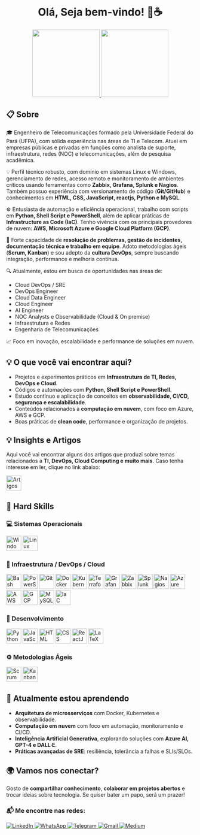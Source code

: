 <h1 align="center">Olá, Seja bem-vindo! 👋☕</h1>

<div align="center">
  <a href="https://github.com/jacivaldocarvalho">
    <img height="180em" src="https://github-readme-stats.vercel.app/api?username=jacivaldocarvalho&show_icons=true&theme=dark&include_all_commits=true&count_private=true" />
  </a>
  <a href="https://github.com/jacivaldocarvalho">
    <img height="180em" src="https://github-readme-stats.vercel.app/api/top-langs/?username=jacivaldocarvalho&layout=compact&langs_count=10&theme=dark" />
  </a>
</div>

## 📋 Sobre

🎓 Engenheiro de Telecomunicações formado pela Universidade Federal do Pará (UFPA), com sólida experiência nas áreas de TI e Telecom. Atuei em empresas públicas e privadas em funções como analista de suporte, infraestrutura, redes (NOC) e telecomunicações, além de pesquisa acadêmica.

💡 Perfil técnico robusto, com domínio em sistemas Linux e Windows, gerenciamento de redes, acesso remoto e monitoramento de ambientes críticos usando ferramentas como **Zabbix, Grafana, Splunk e Nagios**. Também possuo experiência com versionamento de código (**Git/GitHub**) e conhecimentos em **HTML, CSS, JavaScript, reactjs, Python e MySQL**.

⚙️ Entusiasta de automação e eficiência operacional, trabalho com scripts em **Python, Shell Script e PowerShell**, além de aplicar práticas de **Infrastructure as Code (IaC)**. Tenho vivência com os principais provedores de nuvem: **AWS, Microsoft Azure e Google Cloud Platform (GCP)**.

🚀 Forte capacidade de **resolução de problemas, gestão de incidentes, documentação técnica e trabalho em equipe**. Adoto metodologias ágeis (**Scrum, Kanban**) e sou adepto da **cultura DevOps**, sempre buscando integração, performance e melhoria contínua.

🔍 Atualmente, estou em busca de oportunidades nas áreas de:

- Cloud DevOps / SRE  
- DevOps Engineer  
- Cloud Data Engineer  
- Cloud Engineer  
- AI Engineer  
- NOC Analysts e Observabilidade (Cloud & On premise) 
- Infraestrutura e Redes  
- Engenharia de Telecomunicações  

📈 Foco em inovação, escalabilidade e performance de soluções em nuvem.


## 💡 O que você vai encontrar aqui?

- Projetos e experimentos práticos em **Infraestrutura de TI, Redes, DevOps e Cloud**.
- Códigos e automações com **Python, Shell Script e PowerShell**.
- Estudo contínuo e aplicação de conceitos em **observabilidade, CI/CD, segurança e escalabilidade**.
- Conteúdos relacionados à **computação em nuvem**, com foco em Azure, AWS e GCP.
- Boas práticas de **clean code**, performance e organização de projetos.

## 💡 Insights e Artigos

Aqui você vai encontrar alguns dos artigos que produzi sobre temas relacionados a **TI, DevOps, Cloud Computing e muito mais**. Caso tenha interesse em ler, clique no link abaixo:

<a href="https://meus-insights-em-markdown.vercel.app" target="_blank">
  <img src="https://img.shields.io/badge/Artigos-000000?style=for-the-badge&logo=readme&logoColor=white" alt="Artigos" height="40" />
</a>


## 🚀 Hard Skills

### 💻 Sistemas Operacionais
<div align="left">
  <img src="https://img.shields.io/badge/Windows-0078D6?logo=microsoft&logoColor=white" alt="Windows" height="40" />
  <img src="https://img.shields.io/badge/Linux-FCC624?logo=linux&logoColor=white" alt="Linux" height="40" />
</div>

### 🔧 Infraestrutura / DevOps / Cloud
<div align="left">
  <img src="https://img.shields.io/badge/Bash-4EAA25?logo=gnubash&logoColor=white" alt="Bash" height="40" />
  <img src="https://img.shields.io/badge/PowerShell-2E2E2E?logo=powershell&logoColor=white" alt="PowerShell" height="40" />
  <img src="https://img.shields.io/badge/Git-F05032?logo=git&logoColor=white" alt="Git" height="40" />
  <img src="https://img.shields.io/badge/Docker-2496ED?logo=docker&logoColor=white" alt="Docker" height="40" />
  <img src="https://img.shields.io/badge/Kubernetes-326CE5?logo=kubernetes&logoColor=white" alt="Kubernetes" height="40" />
  <img src="https://img.shields.io/badge/Terraform-7B42BC?logo=terraform&logoColor=white" alt="Terraform" height="40" />
  <img src="https://img.shields.io/badge/Grafana-F46800?logo=grafana&logoColor=white" alt="Grafana" height="40" />
  <img src="https://img.shields.io/badge/Zabbix-FF6600?logo=zabbix&logoColor=white" alt="Zabbix" height="40" />
  <img src="https://img.shields.io/badge/Splunk-000000?logo=splunk&logoColor=white" alt="Splunk" height="40" />
  <img src="https://img.shields.io/badge/Nagios-272727?logo=nagios&logoColor=white" alt="Nagios" height="40" />
  <img src="https://img.shields.io/badge/Azure-0089D6?logo=microsoft-azure&logoColor=white" alt="Azure" height="40" />
  <img src="https://img.shields.io/badge/AWS-232F3E?logo=amazon-aws&logoColor=white" alt="AWS" height="40" />
  <img src="https://img.shields.io/badge/GCP-4285F4?logo=google-cloud&logoColor=white" alt="GCP" height="40" />
  <img src="https://img.shields.io/badge/MySQL-4479A1?logo=mysql&logoColor=white" alt="MySQL" height="40" />
  <img src="https://img.shields.io/badge/IaC-326CE5?logo=terraform&logoColor=white" alt="IaC" height="40" />
</div>

### 👾 Desenvolvimento
<div align="left">
  <img src="https://img.shields.io/badge/Python-3776AB?logo=python&logoColor=white" alt="Python" height="40" />
  <img src="https://img.shields.io/badge/JavaScript-F7DF1E?logo=javascript&logoColor=black" alt="JavaScript" height="40" />
  <img src="https://img.shields.io/badge/HTML-E34F26?logo=html5&logoColor=white" alt="HTML" height="40" />
  <img src="https://img.shields.io/badge/CSS-1572B6?logo=css3&logoColor=white" alt="CSS" height="40" />
  <img src="https://img.shields.io/badge/React-61DAFB?logo=react&logoColor=black" alt="ReactJS" height="40" />
  <img src="https://img.shields.io/badge/LaTeX-008080?logo=latex&logoColor=white" alt="LaTeX" height="40" />
</div>

### ⚙️ Metodologias Ágeis
<div align="left">
  <img src="https://img.shields.io/badge/Scrum-6DB33F?logo=scrumalliance&logoColor=white" alt="Scrum" height="40" />
  <img src="https://img.shields.io/badge/Kanban-0052CC?logo=trello&logoColor=white" alt="Kanban" height="40" />
</div>


## 🌱 Atualmente estou aprendendo

- **Arquitetura de microsserviços** com Docker, Kubernetes e observabilidade.
- **Computação em nuvem** com foco em automação, monitoramento e CI/CD.
- **Inteligência Artificial Generativa**, explorando soluções com **Azure AI, GPT-4 e DALL·E**.
- **Práticas avançadas de SRE**: resiliência, tolerância a falhas e SLIs/SLOs.


## 🌍 Vamos nos conectar?

Gosto de **compartilhar conhecimento**, **colaborar em projetos abertos** e trocar ideias sobre tecnologia. Se quiser bater um papo, será um prazer!

<h3>📬 Me encontre nas redes:</h3>

<p align="left">
  <a href="https://www.linkedin.com/in/jacivaldocarvalho/" target="_blank">
    <img src="https://img.shields.io/badge/LinkedIn-0077B5?style=for-the-badge&logo=linkedin&logoColor=white" alt="LinkedIn" />
  </a>
  <a href="https://wa.me/5591993948849" target="_blank">
    <img src="https://img.shields.io/badge/WhatsApp-25D366?style=for-the-badge&logo=whatsapp&logoColor=white" alt="WhatsApp" />
  </a>
  <a href="https://t.me/jacivaldocarvalho" target="_blank">
    <img src="https://img.shields.io/badge/Telegram-26A5E4?style=for-the-badge&logo=telegram&logoColor=white" alt="Telegram" />
  </a>
  <a href="mailto:jacivaldocarvalho@gmail.com" target="_blank">
    <img src="https://img.shields.io/badge/Gmail-D14836?style=for-the-badge&logo=gmail&logoColor=white" alt="Gmail" />
  </a>
  <a href="https://medium.com/@jacivaldocarvalho" target="_blank">
    <img src="https://img.shields.io/badge/Medium-12100E?style=for-the-badge&logo=medium&logoColor=white" alt="Medium" />
  </a>
</p>
